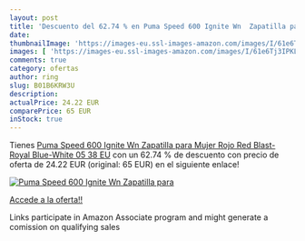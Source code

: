 ```yaml
---
layout: post
title: 'Descuento del 62.74 % en Puma Speed 600 Ignite Wn  Zapatilla para'
date: 
thumbnailImage: 'https://images-eu.ssl-images-amazon.com/images/I/61e6Tj3IPKL._SL200_.jpg'
images: [ 'https://images-eu.ssl-images-amazon.com/images/I/61e6Tj3IPKL._SL200_.jpg' ]
comments: true
category: ofertas
author: ring
slug: B01B6KRW3U
description:
actualPrice: 24.22 EUR
comparePrice: 65 EUR
inStock: true
---
```


Tienes [Puma Speed 600 Ignite Wn  Zapatilla para Mujer  Rojo  Red Blast-Royal Blue-White 05   38 EU](https://www.amazon.es/dp/B01B6KRW3U/?tag=tolees-21) con un 62.74 % de descuento con precio de oferta de 24.22 EUR (original: 65 EUR) en el siguiente enlace!

[![Puma Speed 600 Ignite Wn  Zapatilla para](https://images-eu.ssl-images-amazon.com/images/I/61e6Tj3IPKL._SL200_.jpg)](https://www.amazon.es/dp/B01B6KRW3U/?tag=tolees-21)

[Accede a la oferta!!](https://www.amazon.es/dp/B01B6KRW3U/?tag=tolees-21)

Links participate in Amazon Associate program and might generate a comission on qualifying sales


